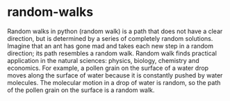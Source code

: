 # random-walks
Random walks in python
(random walk) is a path that does not have a clear
direction, but is determined by a series of completely random solutions. Imagine that
an ant has gone mad and takes each new step in a random direction; its path
resembles a random walk.
Random walk finds practical application in the natural sciences:
physics, biology, chemistry and economics. For example, a pollen grain on the surface
of a water drop moves along the surface of water because it is constantly
pushed by water molecules. The molecular motion in a drop of water is random, so
the path of the pollen grain on the surface is a random walk.
